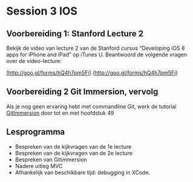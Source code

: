 # Session 3 IOS

## Voorbereiding 1: Stanford Lecture 2
Bekijk de video van lecture 2 van de Stanford cursus “Developing iOS 8 apps for iPhone and iPad”
op iTunes U. Beantwoord de volgende vragen over de video-lecture:

[http://goo.gl/forms/hQ4h7pm5Fi]
(http://goo.gl/forms/hQ4h7pm5Fi)

## Voorbereiding 2 Git Immersion, vervolg
Als je nog geen ervaring hebt met commandline Git, werk de tutorial [GitImmersion](http://gitimmersion.com/) door tot en met hoofdstuk 49

## Lesprogramma
* Bespreken van de kijkvragen van de 1e lecture
* Bespreken van de kijkvragen van de 2e lecture
* Bespreken van Gitimmersion
* Nadere uitleg MVC
* Afhankelijk van beschikbare tijd: debugging in XCode.
